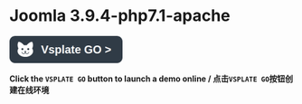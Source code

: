 # Joomla 3.9.4-php7.1-apache

<a href="https://www.vsplate.com/?docker-compose=https://github.com/vsplate/dcenvs/joomla/3.9.4-php7.1-apache"><img alt="VSPLATE GO" src="https://raw.githubusercontent.com/vsplate/images/master/vsgo_btn.png" width="200px"></a>

**Click the `VSPLATE GO` button to launch a demo online / 点击`VSPLATE GO`按钮创建在线环境**